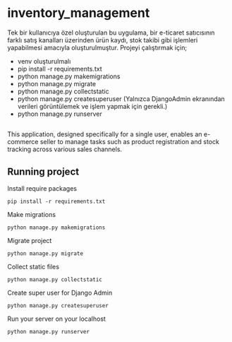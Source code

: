 # inventory_management

Tek bir kullanıcıya özel oluşturulan bu uygulama, bir e-ticaret satıcısının  farklı satış kanalları üzerinden ürün kaydı, stok takibi  gibi işlemleri yapabilmesi amacıyla oluşturulmuştur.
Projeyi çalıştırmak için;
* venv oluşturulmalı
* pip install -r requirements.txt
* python manage.py makemigrations
* python manage.py migrate
* python manage.py collectstatic
* python manage.py createsuperuser (Yalnızca DjangoAdmin ekranından verileri görüntülemek ve işlem yapmak için gerekli.)
* python manage.py runserver

##
This application, designed specifically for a single user, enables an e-commerce seller to manage tasks such as product registration and stock tracking across various sales channels.
	
## Running project
Install require packages

	pip install -r requirements.txt

Make migrations

	python manage.py makemigrations

Migrate project

	python manage.py migrate

Collect static files

	python manage.py collectstatic

Create super user for Django Admin

	python manage.py createsuperuser
		
Run your server on your localhost

	python manage.py runserver
